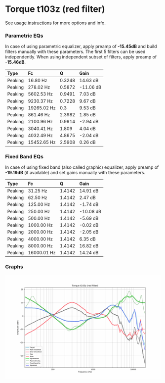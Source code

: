 # Torque t103z (red filter)
See [usage instructions](https://github.com/jaakkopasanen/AutoEq#usage) for more options and info.

### Parametric EQs
In case of using parametric equalizer, apply preamp of **-15.45dB** and build filters manually
with these parameters. The first 5 filters can be used independently.
When using independent subset of filters, apply preamp of **-15.46dB**.

| Type    | Fc          |      Q | Gain      |
|:--------|:------------|:-------|:----------|
| Peaking | 16.80 Hz    | 0.3248 | 14.63 dB  |
| Peaking | 278.02 Hz   | 0.5872 | -11.06 dB |
| Peaking | 5602.53 Hz  | 0.9491 | 7.03 dB   |
| Peaking | 9230.37 Hz  | 0.7228 | 9.67 dB   |
| Peaking | 19265.02 Hz | 0.3    | 9.53 dB   |
| Peaking | 861.46 Hz   | 2.3982 | 1.85 dB   |
| Peaking | 2100.96 Hz  | 0.9914 | -2.94 dB  |
| Peaking | 3040.41 Hz  | 1.809  | 4.04 dB   |
| Peaking | 4032.49 Hz  | 4.8675 | -2.04 dB  |
| Peaking | 15452.65 Hz | 2.5908 | 0.26 dB   |

### Fixed Band EQs
In case of using fixed band (also called graphic) equalizer, apply preamp of **-19.19dB**
(if available) and set gains manually with these parameters.

| Type    | Fc          |      Q | Gain      |
|:--------|:------------|:-------|:----------|
| Peaking | 31.25 Hz    | 1.4142 | 14.91 dB  |
| Peaking | 62.50 Hz    | 1.4142 | 2.47 dB   |
| Peaking | 125.00 Hz   | 1.4142 | -1.74 dB  |
| Peaking | 250.00 Hz   | 1.4142 | -10.08 dB |
| Peaking | 500.00 Hz   | 1.4142 | -5.69 dB  |
| Peaking | 1000.00 Hz  | 1.4142 | -0.02 dB  |
| Peaking | 2000.00 Hz  | 1.4142 | -2.05 dB  |
| Peaking | 4000.00 Hz  | 1.4142 | 6.35 dB   |
| Peaking | 8000.00 Hz  | 1.4142 | 16.82 dB  |
| Peaking | 16000.01 Hz | 1.4142 | 14.24 dB  |

### Graphs
![](./Torque%20t103z%20(red%20filter).png)